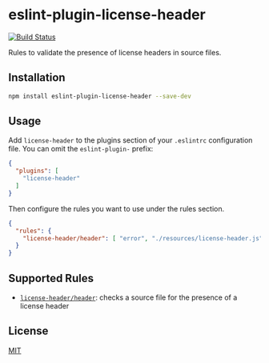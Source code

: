 # eslint-plugin-license-header

[![Build Status](https://travis-ci.com/nikku/eslint-plugin-license-header.svg?branch=master)](https://travis-ci.com/nikku/eslint-plugin-license-header)

Rules to validate the presence of license headers in source files.


## Installation

```sh
npm install eslint-plugin-license-header --save-dev
```


## Usage

Add `license-header` to the plugins section of your `.eslintrc` configuration file. You can omit the `eslint-plugin-` prefix:

```json
{
  "plugins": [
    "license-header"
  ]
}
```


Then configure the rules you want to use under the rules section.

```json
{
  "rules": {
    "license-header/header": [ "error", "./resources/license-header.js" ]
  }
}
```

## Supported Rules

* [`license-header/header`](./docs/rules/header.md): checks a source file for the presence of a license header


## License

[MIT](./LICENSE)





